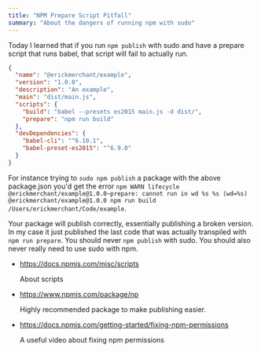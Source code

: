 ```yaml
---
title: "NPM Prepare Script Pitfall"
summary: "About the dangers of running npm with sudo"
---
```


Today I learned that if you run `npm publish` with sudo and have a prepare script that runs babel, that script will fail to actually run.

``` json
{
  "name": "@erickmerchant/example",
  "version": "1.0.0",
  "description": "An example",
  "main": "dist/main.js",
  "scripts": {
    "build": "babel --presets es2015 main.js -d dist/",
    "prepare": "npm run build"
  },
  "devDependencies": {
    "babel-cli": "^6.10.1",
    "babel-preset-es2015": "^6.9.0"
  }
}
```

For instance trying to `sudo npm publish` a package with the above package.json you'd get the error `npm WARN lifecycle @erickmerchant/example@1.0.0~prepare: cannot run in wd %s %s (wd=%s) @erickmerchant/example@1.0.0 npm run build /Users/erickmerchant/Code/example`.

Your package will publish correctly, essentially publishing a broken version. In my case it just published the last code that was actually transpiled with `npm run prepare`. You should never `npm publish` with sudo. You should also never really need to use sudo with npm.

- https://docs.npmjs.com/misc/scripts

  About scripts

- https://www.npmjs.com/package/np

  Highly recommended package to make publishing easier.

- https://docs.npmjs.com/getting-started/fixing-npm-permissions

  A useful video about fixing npm permissions
